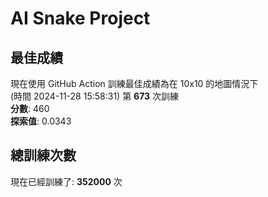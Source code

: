 
# AI Snake Project

## **最佳成績**
現在使用 GitHub Action 訓練最佳成績為在 10x10 的地圖情況下  
(時間 2024-11-28 15:58:31) 第 **673** 次訓練  
**分數**: 460  
**探索值**: 0.0343

## 總訓練次數
現在已經訓練了: **352000** 次
